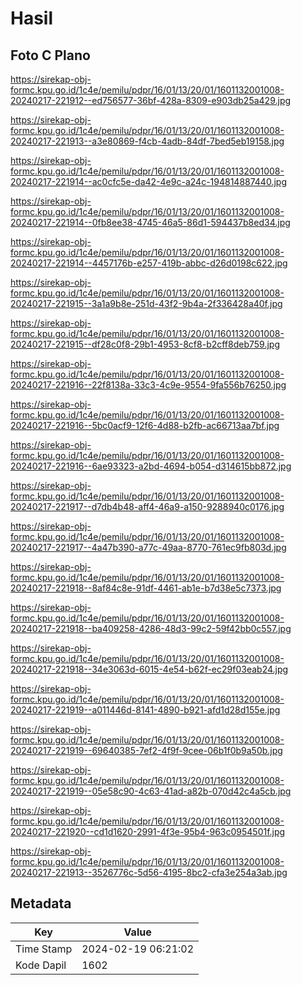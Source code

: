 # Hasil

## Foto C Plano

https://sirekap-obj-formc.kpu.go.id/1c4e/pemilu/pdpr/16/01/13/20/01/1601132001008-20240217-221912--ed756577-36bf-428a-8309-e903db25a429.jpg

https://sirekap-obj-formc.kpu.go.id/1c4e/pemilu/pdpr/16/01/13/20/01/1601132001008-20240217-221913--a3e80869-f4cb-4adb-84df-7bed5eb19158.jpg

https://sirekap-obj-formc.kpu.go.id/1c4e/pemilu/pdpr/16/01/13/20/01/1601132001008-20240217-221914--ac0cfc5e-da42-4e9c-a24c-194814887440.jpg

https://sirekap-obj-formc.kpu.go.id/1c4e/pemilu/pdpr/16/01/13/20/01/1601132001008-20240217-221914--0fb8ee38-4745-46a5-86d1-594437b8ed34.jpg

https://sirekap-obj-formc.kpu.go.id/1c4e/pemilu/pdpr/16/01/13/20/01/1601132001008-20240217-221914--4457176b-e257-419b-abbc-d26d0198c622.jpg

https://sirekap-obj-formc.kpu.go.id/1c4e/pemilu/pdpr/16/01/13/20/01/1601132001008-20240217-221915--3a1a9b8e-251d-43f2-9b4a-2f336428a40f.jpg

https://sirekap-obj-formc.kpu.go.id/1c4e/pemilu/pdpr/16/01/13/20/01/1601132001008-20240217-221915--df28c0f8-29b1-4953-8cf8-b2cff8deb759.jpg

https://sirekap-obj-formc.kpu.go.id/1c4e/pemilu/pdpr/16/01/13/20/01/1601132001008-20240217-221916--22f8138a-33c3-4c9e-9554-9fa556b76250.jpg

https://sirekap-obj-formc.kpu.go.id/1c4e/pemilu/pdpr/16/01/13/20/01/1601132001008-20240217-221916--5bc0acf9-12f6-4d88-b2fb-ac66713aa7bf.jpg

https://sirekap-obj-formc.kpu.go.id/1c4e/pemilu/pdpr/16/01/13/20/01/1601132001008-20240217-221916--6ae93323-a2bd-4694-b054-d314615bb872.jpg

https://sirekap-obj-formc.kpu.go.id/1c4e/pemilu/pdpr/16/01/13/20/01/1601132001008-20240217-221917--d7db4b48-aff4-46a9-a150-9288940c0176.jpg

https://sirekap-obj-formc.kpu.go.id/1c4e/pemilu/pdpr/16/01/13/20/01/1601132001008-20240217-221917--4a47b390-a77c-49aa-8770-761ec9fb803d.jpg

https://sirekap-obj-formc.kpu.go.id/1c4e/pemilu/pdpr/16/01/13/20/01/1601132001008-20240217-221918--8af84c8e-91df-4461-ab1e-b7d38e5c7373.jpg

https://sirekap-obj-formc.kpu.go.id/1c4e/pemilu/pdpr/16/01/13/20/01/1601132001008-20240217-221918--ba409258-4286-48d3-99c2-59f42bb0c557.jpg

https://sirekap-obj-formc.kpu.go.id/1c4e/pemilu/pdpr/16/01/13/20/01/1601132001008-20240217-221918--34e3063d-6015-4e54-b62f-ec29f03eab24.jpg

https://sirekap-obj-formc.kpu.go.id/1c4e/pemilu/pdpr/16/01/13/20/01/1601132001008-20240217-221919--a011446d-8141-4890-b921-afd1d28d155e.jpg

https://sirekap-obj-formc.kpu.go.id/1c4e/pemilu/pdpr/16/01/13/20/01/1601132001008-20240217-221919--69640385-7ef2-4f9f-9cee-06b1f0b9a50b.jpg

https://sirekap-obj-formc.kpu.go.id/1c4e/pemilu/pdpr/16/01/13/20/01/1601132001008-20240217-221919--05e58c90-4c63-41ad-a82b-070d42c4a5cb.jpg

https://sirekap-obj-formc.kpu.go.id/1c4e/pemilu/pdpr/16/01/13/20/01/1601132001008-20240217-221920--cd1d1620-2991-4f3e-95b4-963c0954501f.jpg

https://sirekap-obj-formc.kpu.go.id/1c4e/pemilu/pdpr/16/01/13/20/01/1601132001008-20240217-221913--3526776c-5d56-4195-8bc2-cfa3e254a3ab.jpg


## Metadata

| Key        | Value               |
| ---------- | ------------------- |
| Time Stamp | 2024-02-19 06:21:02 |
| Kode Dapil | 1602                |



